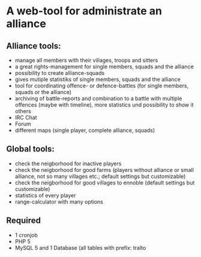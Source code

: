 # A web-tool for administrate an alliance #
## Alliance tools: ##
  * manage all members with their villages, troops and sitters
  * a great rights-management for single members, squads and the alliance
  * possibility to create alliance-squads
  * gives mutiple statistiks of single members, squads and the alliance
  * tool for coordinating offence- or defence-battles (for single members, squads or the alliance)
  * archiving of battle-reports and combination to a battle with multiple offences (maybe with timeline), more statistics und possibility to show it others
  * IRC Chat
  * Forum
  * different maps (single player, complete alliance, squads)

## Global tools: ##
  * check the neigborhood for inactive players
  * check the neigborhood for good farms (players without alliance or small alliance, not so many villages etc.; default settings but customizable)
  * check the neigborhood for good villages to ennoble (default settings but customizable)
  * statistics of every player
  * range-calculator with many options

## Required ##
  * 1 cronjob
  * PHP 5
  * MySQL 5 and 1 Database (all tables with prefix: tralto